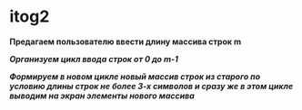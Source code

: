 # itog2
**Предагаем пользователю ввести длину массива строк m**

***Организуем цикл ввода строк от 0 до m-1***

***Формируем в новом цикле новый массив строк из старого по условию длины строк не более 3-х символов и сразу же в этом цикле выводим на экран элементы нового массива***
